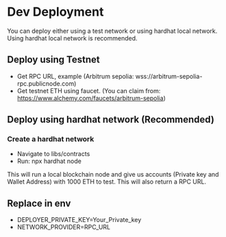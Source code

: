 # Dev Deployment
You can deploy either using a test network or using hardhat local network. Using hardhat local network is recommended.

## Deploy using Testnet
- Get RPC URL, example (Arbitrum sepolia: wss://arbitrum-sepolia-rpc.publicnode.com)
- Get testnet ETH using faucet. (You can claim from: https://www.alchemy.com/faucets/arbitrum-sepolia)

## Deploy using hardhat network (Recommended)
### Create a hardhat network
- Navigate to libs/contracts
- Run: npx hardhat node

This will run a local blockchain node and give us accounts (Private key and Wallet Address) with 1000 ETH to test. 
This will also return a RPC URL.

## Replace in env
- DEPLOYER_PRIVATE_KEY=Your_Private_key
- NETWORK_PROVIDER=RPC_URL